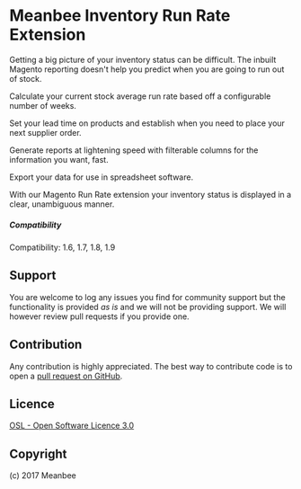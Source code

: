 Meanbee Inventory Run Rate Extension
=====================
Getting a big picture of your inventory status can be difficult. The inbuilt Magento reporting doesn't help you predict when you are going to run out of stock.

Calculate your current stock average run rate based off a configurable number of weeks.

Set your lead time on products and establish when you need to place your next supplier order.

Generate reports at lightening speed with filterable columns for the information you want, fast.

Export your data for use in spreadsheet software.

With our Magento Run Rate extension your inventory status is displayed in a clear, unambiguous manner.

##### Compatibility
Compatibility: 1.6, 1.7,  1.8, 1.9

Support
-------
You are welcome to log any issues you find for community support but the functionality is provided *as is* and we will not be providing support. We will however review pull requests if you provide one.

Contribution
------------
Any contribution is highly appreciated. The best way to contribute code is to open a [pull request on GitHub](https://help.github.com/articles/using-pull-requests).


Licence
-------
[OSL - Open Software Licence 3.0](http://opensource.org/licenses/osl-3.0.php)

Copyright
---------
(c) 2017 Meanbee
